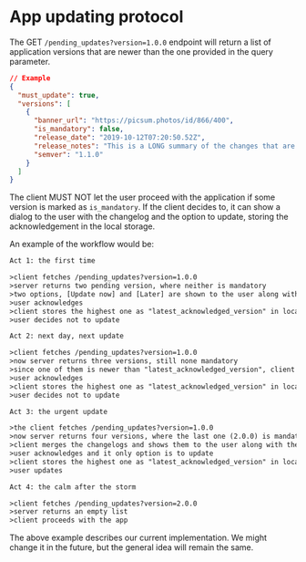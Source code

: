 # App updating protocol

The GET `/pending_updates?version=1.0.0` endpoint will return a list of application versions that
are newer than the one provided in the query parameter.

```json
// Example
{
  "must_update": true,
  "versions": [
    {
      "banner_url": "https://picsum.photos/id/866/400",
      "is_mandatory": false,
      "release_date": "2019-10-12T07:20:50.52Z",
      "release_notes": "This is a LONG summary of the changes that are introduced in the new version that can even include breaklines.\n\n- Feature 1\n- Feature 2",
      "semver": "1.1.0"
    }
  ]
}
```

The client MUST NOT let the user proceed with the application if some version is marked as
`is_mandatory`. If the client decides to, it can show a dialog to the user with the changelog and
the option to update, storing the acknowledgement in the local storage.

An example of the workflow would be:

```txt
Act 1: the first time

>client fetches /pending_updates?version=1.0.0
>server returns two pending version, where neither is mandatory
>two options, [Update now] and [Later] are shown to the user along with the changelogs
>user acknowledges
>client stores the highest one as "latest_acknowledged_version" in local storage
>user decides not to update

Act 2: next day, next update

>client fetches /pending_updates?version=1.0.0
>now server returns three versions, still none mandatory
>since one of them is newer than "latest_acknowledged_version", client shows the dialog
>user acknowledges
>client stores the highest one as "latest_acknowledged_version" in local storage
>user decides not to update

Act 3: the urgent update

>the client fetches /pending_updates?version=1.0.0
>now server returns four versions, where the last one (2.0.0) is mandatory
>client merges the changelogs and shows them to the user along with the [Update now] button
>user acknowledges and it only option is to update
>client stores the highest one as "latest_acknowledged_version" in local storage
>user updates

Act 4: the calm after the storm

>client fetches /pending_updates?version=2.0.0
>server returns an empty list
>client proceeds with the app
```

The above example describes our current implementation.
We might change it in the future, but the general idea will remain the same.
